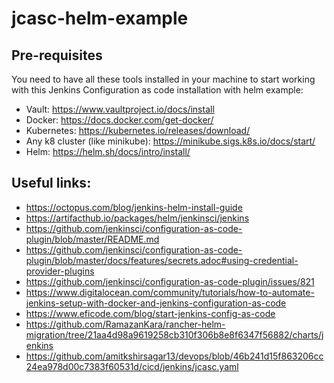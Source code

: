 # jcasc-helm-example

## Pre-requisites
You need to have all these tools installed in your machine to start working with this Jenkins Configuration as code installation with helm example:
- Vault: https://www.vaultproject.io/docs/install
- Docker: https://docs.docker.com/get-docker/
- Kubernetes: https://kubernetes.io/releases/download/
- Any k8 cluster (like minikube): https://minikube.sigs.k8s.io/docs/start/
- Helm: https://helm.sh/docs/intro/install/

## Useful links:
- https://octopus.com/blog/jenkins-helm-install-guide
- https://artifacthub.io/packages/helm/jenkinsci/jenkins
- https://github.com/jenkinsci/configuration-as-code-plugin/blob/master/README.md
- https://github.com/jenkinsci/configuration-as-code-plugin/blob/master/docs/features/secrets.adoc#using-credential-provider-plugins
- https://github.com/jenkinsci/configuration-as-code-plugin/issues/821
- https://www.digitalocean.com/community/tutorials/how-to-automate-jenkins-setup-with-docker-and-jenkins-configuration-as-code
- https://www.eficode.com/blog/start-jenkins-config-as-code
- https://github.com/RamazanKara/rancher-helm-migration/tree/21aa4d98a9619258cb310f306b8e8f6347f56882/charts/jenkins
- https://github.com/amitkshirsagar13/devops/blob/46b241d15f863206cc24ea978d00c7383f60531d/cicd/jenkins/jcasc.yaml